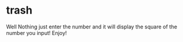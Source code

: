 # trash
Well Nothing just enter the number and it will display the square of the number you input! Enjoy!

